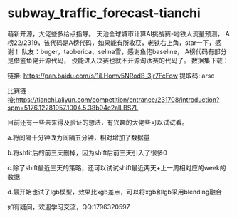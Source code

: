 # subway_traffic_forecast-tianchi
萌新开源，大佬些多给点指导。
天池全球城市计算AI挑战赛-地铁人流量预测，
A榜22/2319，该代码是A榜代码，如果能有所收获，老铁右上角，star一下，感谢！
队友：buger，taoberica、selina雪，感谢鱼佬baseline，
A榜代码有部分是借鉴鱼佬开源代码，
没能进入决赛也就不开源淘汰赛的代码了。
数据集下载：

链接: https://pan.baidu.com/s/1iLHomv5NRodB_3jr7FcFow 提取码: arse 

比赛链接;https://tianchi.aliyun.com/competition/entrance/231708/introduction?spm=5176.12281957.1004.5.38b04c2alLBS7L

目前还有一些未来得及验证的想法，有兴趣的大佬些可以试试看。

a.将间隔十分钟改为间隔五分钟，相对增加了数据量

b.将shfit后的前三天删掉，因为shift后前三天引入了很多0

c.除了shift最近三天的策略，还可以试试shift最近两天+上一周相对应的week的数据

d.最开始也试了lgb模型，效果比xgb差点，可以将xgb和lgb采用blending融合

如有疑问，欢迎学习交流，QQ:1796320597
